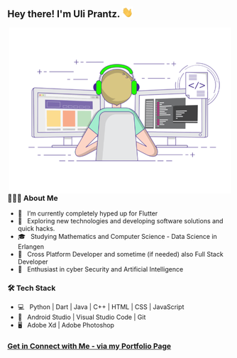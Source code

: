 
        
<h2> Hey there! I'm Uli Prantz. <img src="https://github.com/UliPrantz/UliPrantz/blob/main/Hi.gif" width="25"></h2>
<a href="https://www.youtube.com/watch?v=dQw4w9WgXcQ">
  <img align="right" alt="GIF" src="https://github.com/UliPrantz/UliPrantz/blob/main/EyeCatcher.gif" width="500"/>
</a>

<h3> 👨🏻‍💻 About Me </h3>

- 🔭 &nbsp; I’m currently completely hyped up for Flutter
- 🤔 &nbsp; Exploring new technologies and developing software solutions and quick hacks.
- 🎓 &nbsp; Studying Mathematics and Computer Science - Data Science in Erlangen
- 💼 &nbsp; Cross Platform Developer and sometime (if needed) also Full Stack Developer
- 🌱 &nbsp; Enthusiast in cyber Security and Artificial Intelligence

<h3>🛠 Tech Stack</h3>

- 💻 &nbsp; Python | Dart | Java | C++ | HTML | CSS | JavaScript 
- 🔧 &nbsp; Android Studio | Visual Studio Code | Git
- 🖥 &nbsp; Adobe Xd | Adobe Photoshop 

<h3>
  <a href="uliprantz.dev">Get in Connect with Me - via my Portfolio Page</a>
</h3>
